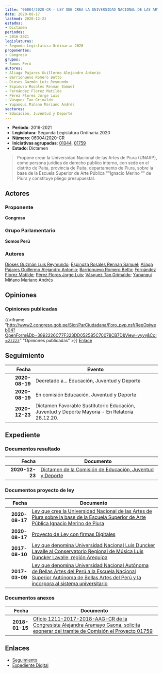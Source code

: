 ```yaml
---
title: "06004/2020-CR - LEY QUE CREA LA UNIVERSIDAD NACIONAL DE LAS ARTES DE PIURA SOBRE LA BASE DE LA ESCUELA SUPERIOR DE ARTE PÚBLICA 'IGNACIO MERINO' DE PIURA"
date: 2020-08-17
lastmod: 2020-12-23
estados:
- Dictamen
periodos:
- 2016-2021
legislaturas:
- Segunda Legislatura Ordinaria 2020
proponentes:
- Congreso
grupos:
- Somos Perú
autores:
- Aliaga Pajares Guillermo Alejandro Antonio
- Barrionuevo Romero Betto
- Dioses Guzmán Luis Reymundo
- Espinoza Rosales Rennan Samuel
- Fernández Florez Matilde
- Pérez Flores Jorge Luis
- Vásquez Tan Grimaldo
- Yupanqui Miñano Mariano Andrés
sectores:
- Educación, Juventud y Deporte
---
```

- **Periodo**: 2016-2021
- **Legislatura**: Segunda Legislatura Ordinaria 2020
- **Número**: 06004/2020-CR
- **Iniciativas agrupadas**: [01044](../../01000/01044), [01759](../../01700/01759)
- **Estado**: Dictamen

> Propone crear la Universidad Nacional de las Artes de Piura (UNARP), como persona jurídica de derecho público interno, con sede en el distrito de Paita, provincia de Paita, departamento de Piura, sobre la base de la Escuela Superior de Arte Pública ""Ignacio Merino "" de Piura y constituye pliego presupuestal.


## Actores

### Proponente

**Congreso**

### Grupo Parlamentario

**Somos Perú**

### Autores

[Dioses Guzmán Luis Reymundo](mailto:mailto:ldioses@congreso.gob.pe); [Espinoza Rosales Rennan Samuel](mailto:mailto:respinoza@congreso.gob.pe); [Aliaga Pajares Guillermo Alejandro Antonio](mailto:mailto:galiaga@congreso.gob.pe); [Barrionuevo Romero Betto](mailto:mailto:bbarrionuevo@congreso.gob.pe); [Fernández Florez Matilde](mailto:mailto:mfernandez@congreso.gob.pe); [Pérez Flores Jorge Luis](mailto:mailto:jperezf@congreso.gob.pe); [Vásquez Tan Grimaldo](mailto:mailto:gvasquez@congreso.gob.pe); [Yupanqui Miñano Mariano Andrés](mailto:mailto:myupanqui@congreso.gob.pe)

## Opiniones

### Opiniones publicadas

{{<iframe "http://www2.congreso.gob.pe/Sicr/ParCiudadana/Foro_pvp.nsf/RepOpiweb04?OpenForm&Db=3892226C77F323DD052585C70078CB7D&View=yyyy&Col=zzzzz" "Opiniones publicadas" >}}
[Enlace](http://www2.congreso.gob.pe/Sicr/ParCiudadana/Foro_pvp.nsf/RepOpiweb04?OpenForm&Db=3892226C77F323DD052585C70078CB7D&View=yyyy&Col=zzzzz)


## Seguimiento

| Fecha | Evento |
|------:|--------|
| **2020-08-19** | Decretado a... Educación, Juventud y Deporte |
| **2020-08-19** | En comisión Educación, Juventud y Deporte |
| **2020-12-23** | Dictamen Favorable Sustitutorio Educación, Juventud y Deporte Mayoria - En Relatoría 28.12.20. |

## Expediente

### Documentos resultado

| Fecha | Documento |
|------:|-----------|
| **2020-12-23** | [Dictamen de la Comisión de Educación, Juventud y Deporte](http://www.leyes.congreso.gob.pe/Documentos/2016_2021/Dictamenes/Proyectos_de_Ley/01044DC10MAY20201223.pdf) |

### Documentos proyecto de ley

| Fecha | Documento |
|------:|-----------|
| **2020-08-17** | [Ley que crea la Universidad Nacional de las Artes de Piura sobre la base de la Escuela Superior de Arte Pública Ignacio Merino de Piura](http://www.leyes.congreso.gob.pe/Documentos/2016_2021/Proyectos_de_Ley_y_de_Resoluciones_Legislativas/PL06004-20200817.pdf) |
| **2020-08-17** | [Proyecto de Ley con firmas Digitales](http://www.leyes.congreso.gob.pe/Documentos/2016_2021/Proyectos_de_Ley_y_de_Resoluciones_Legislativas/Proyectos_Firmas_digitales/PL06004.pdf) |
| **2017-08-10** | [Ley que denomina Universidad Nacional Luis Duncker Lavalle al Conservatorio Regional de Música Luis Duncker Lavalle, región Arequipa](http://www.leyes.congreso.gob.pe/Documentos/2016_2021/Proyectos_de_Ley_y_de_Resoluciones_Legislativas/PL0175920170810.pdf) |
| **2017-03-09** | [Ley que denomina Universidad Nacional Autónoma de Bellas Artes del Perú a la Escuela Nacional Superior Autónoma de Bellas Artes del Perú y la incorpora al sistema universitario](http://www.leyes.congreso.gob.pe/Documentos/2016_2021/Proyectos_de_Ley_y_de_Resoluciones_Legislativas/PL0104420170309.PDF) |

### Documentos anexos

| Fecha | Documento |
|------:|-----------|
| **2018-01-15** | [Oficio 1211-2017-2018-AAG-CR de la Congresista Alejandra Aramayo Gaona, solicita exonerar del tramite de Comisión el Proyecto 01759](http://www.leyes.congreso.gob.pe/Documentos/2016_2021/Oficios/Congresistas/OFICIO-1211-2017-2018-AAG-CR.pdf) |

## Enlaces

- [Seguimiento](http://www2.congreso.gob.pe/Sicr/TraDocEstProc/CLProLey2016.nsf/f7fff46988ca05b1052578e100829cc7/659d0f10ff32bb26052585c800118cba?OpenDocument)
- [Expediente Digital](http://www2.congreso.gob.pe/Sicr/TraDocEstProc/Expvirt_2011.nsf/visbusqptramdoc1621/06004?opendocument)

